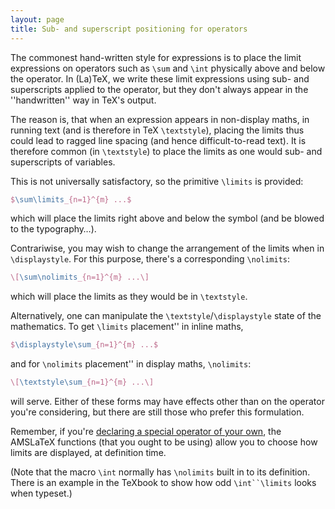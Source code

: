 ```yaml
---
layout: page
title: Sub- and superscript positioning for operators
---
```


The commonest hand-written style for expressions is to place the limit
expressions on operators such as `\sum` and `\int` physically
above and below the operator.  In (La)TeX, we write these limit
expressions using sub- and superscripts applied to the operator, but
they don't always appear in the ''handwritten'' way in TeX's
output.

The reason is, that when an expression appears in non-display maths,
in running text (and is therefore in TeX `\textstyle`), placing
the limits thus could lead to ragged line spacing (and hence
difficult-to-read text).  It is therefore common (in `\textstyle`)
to place the limits as one would sub- and superscripts of variables.

This is not universally satisfactory, so the primitive `\limits` is
provided:
```latex
$\sum\limits_{n=1}^{m} ...$
```
which will place the limits right above and below the symbol (and be
blowed to the typography&hellip;).

Contrariwise, you may wish to change the arrangement of the limits
when in `\displaystyle`.  For this purpose, there's a corresponding
`\nolimits`:
```latex
\[\sum\nolimits_{n=1}^{m} ...\]
```
which will place the limits as they would be in `\textstyle`.

Alternatively, one can manipulate the
`\textstyle`/`\displaystyle` state of the mathematics.  To get
`\limits` placement'' in inline maths,
```latex
$\displaystyle\sum_{n=1}^{m} ...$
```
and for `\nolimits` placement'' in display maths,
`\nolimits`:
```latex
\[\textstyle\sum_{n=1}^{m} ...\]
```
will serve.  Either of these forms may have effects other than on the
operator you're considering, but there are still those who prefer this
formulation.

Remember, if you're 
[declaring a special operator of your own](./FAQ-newfunction.html), the
AMSLaTeX functions (that you ought to be using) allow you to choose
how limits are displayed, at definition time.

(Note that the macro `\int` normally has `\nolimits` built in to
its definition.  There is an example in the TeXbook to show how odd
`\int``\limits` looks when typeset.)

